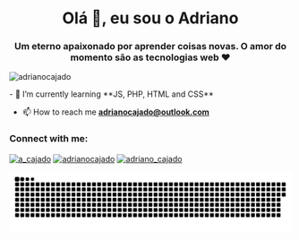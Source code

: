 <h1 align="center">Olá 👋, eu sou o Adriano</h1>
<h3 align="center">Um eterno apaixonado por aprender coisas novas. O amor do momento são as tecnologias web ❤️</h3>

<p align="left"> <img src="https://komarev.com/ghpvc/?username=adrianocajado&label=Profile%20views&color=0e75b6&style=flat" alt="adrianocajado" /> </p> 
- 🌱 I’m currently learning **JS, PHP, HTML and CSS**

- 📫 How to reach me **adrianocajado@outlook.com**

<h3 align="left">Connect with me:</h3>
<p align="left">
<a href="https://twitter.com/a_cajado" target="blank"><img align="center" src="https://raw.githubusercontent.com/rahuldkjain/github-profile-readme-generator/master/src/images/icons/Social/twitter.svg" alt="a_cajado" height="30" width="40" /></a>
<a href="https://linkedin.com/in/adrianocajado" target="blank"><img align="center" src="https://raw.githubusercontent.com/rahuldkjain/github-profile-readme-generator/master/src/images/icons/Social/linked-in-alt.svg" alt="adrianocajado" height="30" width="40" /></a>
<a href="https://instagram.com/adriano_cajado" target="blank"><img align="center" src="https://raw.githubusercontent.com/rahuldkjain/github-profile-readme-generator/master/src/images/icons/Social/instagram.svg" alt="adriano_cajado" height="30" width="40" /></a>
</p>



![Gits Snake Revenge Animation](https://github.com/VagnerBellacosa/VagnerBellacosa/blob/main/github-contribution-grid-snake.svg)

